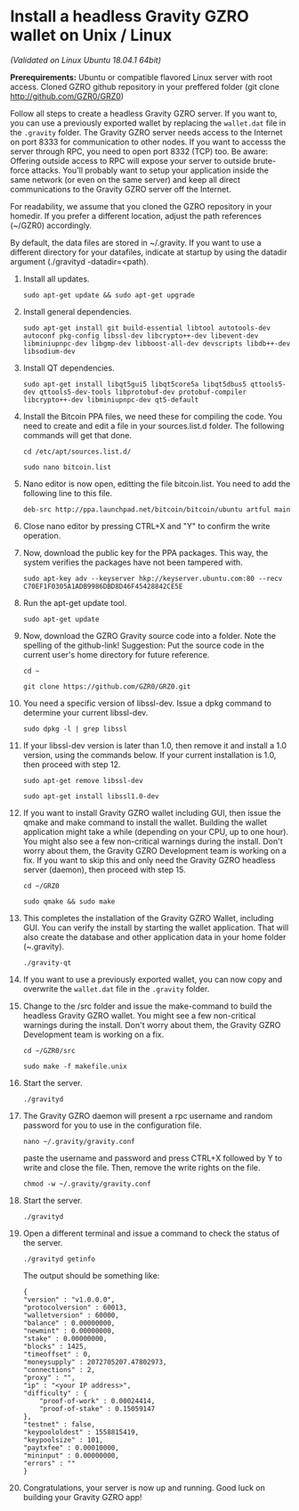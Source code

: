 # Install a headless Gravity GZRO wallet on Unix / Linux

_(Validated on Linux Ubuntu 18.04.1 64bit)_


**Prerequirements:**
	Ubuntu or compatible flavored Linux server with root access.
	Cloned GZRO github repository in your preffered folder (git clone http://github.com/GZR0/GRZ0)
  
  Follow all steps to create a headless Gravity GZRO server. If you want to, you can use a previously exported wallet by replacing the `wallet.dat` file in the `.gravity` folder. The Gravity GZRO server needs access to the Internet on port 8333 for communication to other nodes. If you want to accesss the server through RPC, you need to open port 8332 (TCP) too. Be aware: Offering outside access to RPC will expose your server to outside brute-force attacks. You'll probably want to setup your application inside the same network (or even on the same server) and keep all direct communications to the Gravity GZRO server off the Internet.
  
  For readability, we assume that you cloned the GZRO repository in your homedir. If you prefer a different location, adjust the path references (~/GZR0) accordingly.
  
  By default, the data files are stored in ~/.gravity. If you want to use a different directory for your datafiles, indicate at startup by using the datadir argument (./gravityd -datadir=<path).

1. Install all updates.

	`sudo apt-get update && sudo apt-get upgrade` 

2. Install general dependencies.

	`sudo apt-get install git build-essential libtool autotools-dev autoconf pkg-config libssl-dev libcrypto++-dev libevent-dev libminiupnpc-dev libgmp-dev libboost-all-dev devscripts libdb++-dev libsodium-dev`
	
3. Install QT dependencies.

	 `sudo apt-get install libqt5gui5 libqt5core5a libqt5dbus5 qttools5-dev qttools5-dev-tools libprotobuf-dev protobuf-compiler libcrypto++-dev libminiupnpc-dev qt5-default`

4. Install the Bitcoin PPA files, we need these for compiling the code. You need to create and edit a file in your sources.list.d folder. The following commands will get that done.

	`cd /etc/apt/sources.list.d/`
	
	`sudo nano bitcoin.list`

5. Nano editor is now open, editting the file bitcoin.list. You need to add the following line to this file.

	`deb-src http://ppa.launchpad.net/bitcoin/bitcoin/ubuntu artful main`

6. Close nano editor by pressing CTRL+X and "Y" to confirm the write operation.

7. Now, download the public key for the PPA packages. This way, the system verifies the packages have not been tampered with.

	`sudo apt-key adv --keyserver hkp://keyserver.ubuntu.com:80 --recv C70EF1F0305A1ADB9986DBD8D46F45428842CE5E`

8. Run the apt-get update tool.

	`sudo apt-get update`

9. Now, download the GZRO Gravity source code into a folder. Note the spelling of the github-link! Suggestion: Put the source code in the current user's home directory for future reference.

	`cd ~`
	
	`git clone https://github.com/GZR0/GRZ0.git`

10. You need a specific version of libssl-dev. Issue a dpkg command to determine your current libssl-dev.

	`sudo dpkg -l | grep libssl`

11. If your libssl-dev version is later than 1.0, then remove it and install a 1.0 version, using the commands below. If your current installation is 1.0, then proceed with step 12.
	
	`sudo apt-get remove libssl-dev`
	
	`sudo apt-get install libssl1.0-dev`
	
12. If you want to install Gravity GZRO wallet including GUI, then issue the qmake and make command to install the wallet. Building the wallet application might take a while (depending on your CPU, up to one hour). You might also see a few non-critical warnings during the install. Don't worry about them, the Gravity GZRO Development team is working on a fix. If you want to skip this and only need the Gravity GZRO headless server (daemon), then proceed with step 15. 

	`cd ~/GRZ0`
	
	`sudo qmake && sudo make` 
	
13. This completes the installation of the Gravity GZRO Wallet, including GUI. You can verify the install by starting the wallet application. That will also create the database and other application data in your home folder (~\.gravity).

	`./gravity-qt`

14. If you want to use a previously exported wallet, you can now copy and overwrite the `wallet.dat` file in the `.gravity` folder.

15. Change to the /src folder and issue the make-command to build the headless Gravity GZRO wallet. You might see a few non-critical warnings during the install. Don't worry about them, the Gravity GZRO Development team is working on a fix. 

	`cd ~/GZR0/src`
	
	`sudo make -f makefile.unix`
	
16. Start the server.

	`./gravityd`
	
17. The Gravity GZRO daemon will present a rpc username and random password for you to use in the configuration file. 
	
	`nano ~/.gravity/gravity.conf`
	
	paste the username and password and press CTRL+X followed by Y to write and close the file. Then, remove the write rights on the file.
	
	`chmod -w ~/.gravity/gravity.conf`
	
18. Start the server.

	`./gravityd`

19. Open a different terminal and issue a command to check the status of the server.

	`./gravityd getinfo`
	
	The output should be something like:
	
	```
	{
    "version" : "v1.0.0.0",
    "protocolversion" : 60013,
    "walletversion" : 60000,
    "balance" : 0.00000000,
    "newmint" : 0.00000000,
    "stake" : 0.00000000,
    "blocks" : 1425,
    "timeoffset" : 0,
    "moneysupply" : 2072705207.47802973,
    "connections" : 2,
    "proxy" : "",
    "ip" : "<your IP address>",
    "difficulty" : {
        "proof-of-work" : 0.00024414,
        "proof-of-stake" : 0.15059147
    },
    "testnet" : false,
    "keypoololdest" : 1558815419,
    "keypoolsize" : 101,
    "paytxfee" : 0.00010000,
    "mininput" : 0.00000000,
    "errors" : ""
	}
	```

20. Congratulations, your server is now up and running. Good luck on building your Gravity GZRO app!

